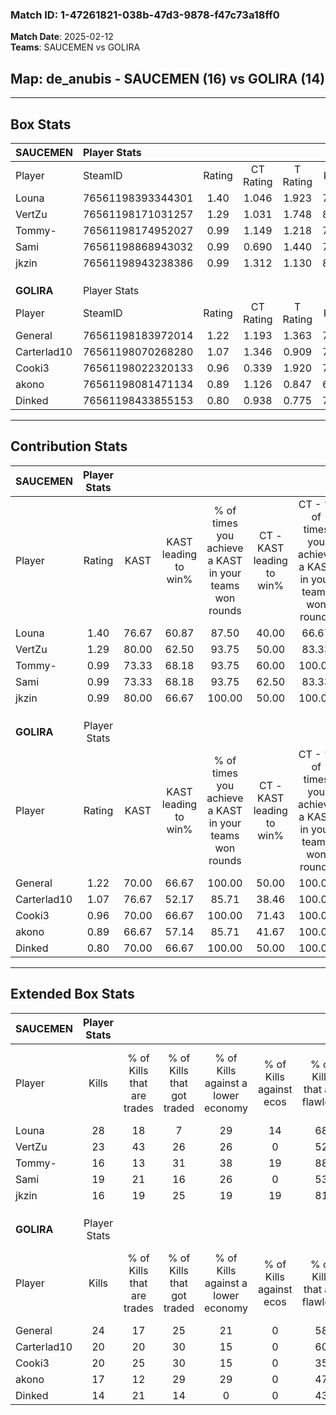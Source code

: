 ### Match ID: 1-47261821-038b-47d3-9878-f47c73a18ff0  
**Match Date**: 2025-02-12  
**Teams**: SAUCEMEN vs GOLIRA  

## **Map**: de_anubis - SAUCEMEN (16) vs GOLIRA (14)  
---  

## Box Stats  

| **SAUCEMEN** | Player Stats      |        |           |          |       |      |       |         |        |      |     |
| :- | :- | :-: | :-: | :-: | :-: | :-: | :-: | :-: | :-: | :-: | :-: |
| Player       | SteamID           | Rating | CT Rating | T Rating | KAST  | ADR  | Kills | Assists | Deaths | K/D  | HS% |
| Louna        | 76561198393344301 |  1.40  |   1.046   |  1.923   | 76.67 | 86.5 |  28   |    6    |   18   | 1.56 | 25  |
| VertZu       | 76561198171031257 |  1.29  |   1.031   |  1.748   | 80.00 | 94.7 |  23   |   16    |   21   | 1.10 | 52  |
| Tommy-       | 76561198174952027 |  0.99  |   1.149   |  1.218   | 73.33 | 68.0 |  16   |    4    |   17   | 0.94 | 75  |
| Sami         | 76561198868943032 |  0.99  |   0.690   |  1.440   | 73.33 | 66.6 |  19   |    7    |   22   | 0.86 | 26  |
| jkzin        | 76561198943238386 |  0.99  |   1.312   |  1.130   | 80.00 | 69.3 |  16   |   11    |   21   | 0.76 | 43  |
|              |                   |        |           |          |       |      |       |         |        |      |     |
|              |                   |        |           |          |       |      |       |         |        |      |     |
|              |                   |        |           |          |       |      |       |         |        |      |     |
| **GOLIRA**   | Player Stats      |        |           |          |       |      |       |         |        |      |     |
| Player       | SteamID           | Rating | CT Rating | T Rating | KAST  | ADR  | Kills | Assists | Deaths | K/D  | HS% |
| General      | 76561198183972014 |  1.22  |   1.193   |  1.363   | 70.00 | 86.0 |  24   |    7    |   19   | 1.26 | 58  |
| Carterlad10  | 76561198070268280 |  1.07  |   1.346   |  0.909   | 76.67 | 75.4 |  20   |    8    |   22   | 0.91 | 45  |
| Cooki3       | 76561198022320133 |  0.96  |   0.339   |  1.920   | 70.00 | 71.9 |  20   |    3    |   24   | 0.83 | 75  |
| akono        | 76561198081471134 |  0.89  |   1.126   |  0.847   | 66.67 | 67.9 |  17   |    8    |   22   | 0.77 | 41  |
| Dinked       | 76561198433855153 |  0.80  |   0.938   |  0.775   | 70.00 | 45.1 |  14   |    6    |   19   | 0.74 |  7  |
---  

## Contribution Stats  

| **SAUCEMEN** | Player Stats |       |                      |                                                        |                           |                                                             |                          |                                                            |
| :- | :-: | :-: | :-: | :-: | :-: | :-: | :-: | :-: |
| Player       |    Rating    | KAST  | KAST leading to win% | % of times you achieve a KAST in your teams won rounds | CT - KAST leading to win% | CT - % of times you achieve a KAST in your teams won rounds | T - KAST leading to win% | T - % of times you achieve a KAST in your teams won rounds |
| Louna        |     1.40     | 76.67 |        60.87         |                         87.50                          |           40.00           |                            66.67                            |          76.92           |                           100.00                           |
| VertZu       |     1.29     | 80.00 |        62.50         |                         93.75                          |           50.00           |                            83.33                            |          71.43           |                           100.00                           |
| Tommy-       |     0.99     | 73.33 |        68.18         |                         93.75                          |           60.00           |                           100.00                            |          75.00           |                           90.00                            |
| Sami         |     0.99     | 73.33 |        68.18         |                         93.75                          |           62.50           |                            83.33                            |          71.43           |                           100.00                           |
| jkzin        |     0.99     | 80.00 |        66.67         |                         100.00                         |           50.00           |                           100.00                            |          83.33           |                           100.00                           |
|              |              |       |                      |                                                        |                           |                                                             |                          |                                                            |
|              |              |       |                      |                                                        |                           |                                                             |                          |                                                            |
|              |              |       |                      |                                                        |                           |                                                             |                          |                                                            |
| **GOLIRA**   | Player Stats |       |                      |                                                        |                           |                                                             |                          |                                                            |
| Player       |    Rating    | KAST  | KAST leading to win% | % of times you achieve a KAST in your teams won rounds | CT - KAST leading to win% | CT - % of times you achieve a KAST in your teams won rounds | T - KAST leading to win% | T - % of times you achieve a KAST in your teams won rounds |
| General      |     1.22     | 70.00 |        66.67         |                         100.00                         |           50.00           |                           100.00                            |          81.82           |                           100.00                           |
| Carterlad10  |     1.07     | 76.67 |        52.17         |                         85.71                          |           38.46           |                           100.00                            |          70.00           |                           77.78                            |
| Cooki3       |     0.96     | 70.00 |        66.67         |                         100.00                         |           71.43           |                           100.00                            |          64.29           |                           100.00                           |
| akono        |     0.89     | 66.67 |        57.14         |                         85.71                          |           41.67           |                           100.00                            |          77.78           |                           77.78                            |
| Dinked       |     0.80     | 70.00 |        66.67         |                         100.00                         |           50.00           |                           100.00                            |          81.82           |                           100.00                           |
---  

## Extended Box Stats  

| **SAUCEMEN** | Player Stats |                            |                            |                                    |                         |                              |                                 |        |                             |                                     |                          |                               |                            |
| :- | :-: | :-: | :-: | :-: | :-: | :-: | :-: | :-: | :-: | :-: | :-: | :-: | :-: |
| Player       |    Kills     | % of Kills that are trades | % of Kills that got traded | % of Kills against a lower economy | % of Kills against ecos | % of Kills that are flawless | % of Kills that are close duels | Deaths | % of Deaths that get traded | % of Deaths against a lower economy | % of Deaths against ecos | % of Deaths that are flawless | % of Deaths that are close |
| Louna        |      28      |             18             |             7              |                 29                 |           14            |              68              |                0                |   18   |             22              |                 11                  |            0             |              50               |             6              |
| VertZu       |      23      |             43             |             26             |                 26                 |            0            |              52              |                4                |   21   |             24              |                  5                  |            0             |              43               |             14             |
| Tommy-       |      16      |             13             |             31             |                 38                 |           19            |              88              |                6                |   17   |             24              |                 12                  |            0             |              59               |             12             |
| Sami         |      19      |             21             |             16             |                 26                 |            0            |              53              |               16                |   22   |             18              |                 14                  |            5             |              59               |             0              |
| jkzin        |      16      |             19             |             25             |                 19                 |           19            |              81              |                6                |   21   |             43              |                 19                  |            5             |              38               |             14             |
|              |              |                            |                            |                                    |                         |                              |                                 |        |                             |                                     |                          |                               |                            |
|              |              |                            |                            |                                    |                         |                              |                                 |        |                             |                                     |                          |                               |                            |
|              |              |                            |                            |                                    |                         |                              |                                 |        |                             |                                     |                          |                               |                            |
| **GOLIRA**   | Player Stats |                            |                            |                                    |                         |                              |                                 |        |                             |                                     |                          |                               |                            |
| Player       |    Kills     | % of Kills that are trades | % of Kills that got traded | % of Kills against a lower economy | % of Kills against ecos | % of Kills that are flawless | % of Kills that are close duels | Deaths | % of Deaths that get traded | % of Deaths against a lower economy | % of Deaths against ecos | % of Deaths that are flawless | % of Deaths that are close |
| General      |      24      |             17             |             25             |                 21                 |            0            |              58              |                4                |   19   |             16              |                 11                  |            0             |              53               |             11             |
| Carterlad10  |      20      |             20             |             30             |                 15                 |            0            |              60              |               15                |   22   |             14              |                 14                  |            0             |              64               |             5              |
| Cooki3       |      20      |             25             |             30             |                 15                 |            0            |              35              |               10                |   24   |             25              |                  8                  |            0             |              67               |             0              |
| akono        |      17      |             12             |             29             |                 29                 |            0            |              47              |               18                |   22   |             18              |                 14                  |            0             |              59               |             14             |
| Dinked       |      14      |             21             |             14             |                 0                  |            0            |              43              |                0                |   19   |             16              |                 11                  |            0             |              68               |             0              |
